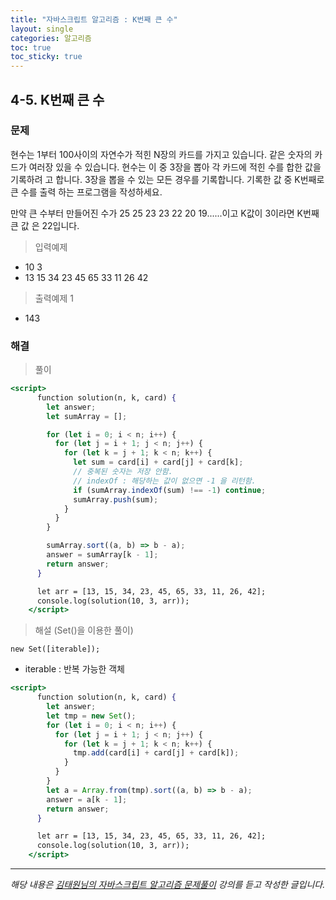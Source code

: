 ```yaml
---
title: "자바스크립트 알고리즘 : K번째 큰 수"
layout: single
categories: 알고리즘
toc: true
toc_sticky: true
---
```


## 4-5. K번째 큰 수

### 문제

현수는 1부터 100사이의 자연수가 적힌 N장의 카드를 가지고 있습니다. 같은 숫자의 카드가
여러장 있을 수 있습니다. 현수는 이 중 3장을 뽑아 각 카드에 적힌 수를 합한 값을 기록하려
고 합니다. 3장을 뽑을 수 있는 모든 경우를 기록합니다. 기록한 값 중 K번째로 큰 수를 출력
하는 프로그램을 작성하세요.

만약 큰 수부터 만들어진 수가 25 25 23 23 22 20 19......이고 K값이 3이라면 K번째 큰 값
은 22입니다.

> 입력예제

- 10 3
- 13 15 34 23 45 65 33 11 26 42

> 출력예제 1

- 143

### 해결

> 풀이

```jsx
<script>
      function solution(n, k, card) {
        let answer;
        let sumArray = [];

        for (let i = 0; i < n; i++) {
          for (let j = i + 1; j < n; j++) {
            for (let k = j + 1; k < n; k++) {
              let sum = card[i] + card[j] + card[k];
              // 중복된 숫자는 저장 안함.
              // indexOf : 해당하는 값이 없으면 -1 을 리턴함.
              if (sumArray.indexOf(sum) !== -1) continue;
              sumArray.push(sum);
            }
          }
        }

        sumArray.sort((a, b) => b - a);
        answer = sumArray[k - 1];
        return answer;
      }

      let arr = [13, 15, 34, 23, 45, 65, 33, 11, 26, 42];
      console.log(solution(10, 3, arr));
    </script>
```

> 해설 (Set()을 이용한 풀이)

`new Set([iterable]);`

- iterable : 반복 가능한 객체

```jsx
<script>
      function solution(n, k, card) {
        let answer;
        let tmp = new Set();
        for (let i = 0; i < n; i++) {
          for (let j = i + 1; j < n; j++) {
            for (let k = j + 1; k < n; k++) {
              tmp.add(card[i] + card[j] + card[k]);
            }
          }
        }
        let a = Array.from(tmp).sort((a, b) => b - a);
        answer = a[k - 1];
        return answer;
      }

      let arr = [13, 15, 34, 23, 45, 65, 33, 11, 26, 42];
      console.log(solution(10, 3, arr));
    </script>
```

---

_해당 내용은 [김태원님의 자바스크립트 알고리즘 문제풀이](https://www.inflearn.com/course/%EC%9E%90%EB%B0%94%EC%8A%A4%ED%81%AC%EB%A6%BD%ED%8A%B8-%EC%95%8C%EA%B3%A0%EB%A6%AC%EC%A6%98-%EB%AC%B8%EC%A0%9C%ED%92%80%EC%9D%B4/dashboard) 강의를 듣고 작성한 글입니다._
